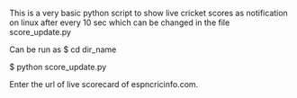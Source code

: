 This is a very basic python script to show live cricket scores as notification on linux after every 10 sec which can be changed in the file score_update.py

Can be run as
$ cd dir_name

$ python score_update.py

Enter the url of live scorecard of espncricinfo.com.
